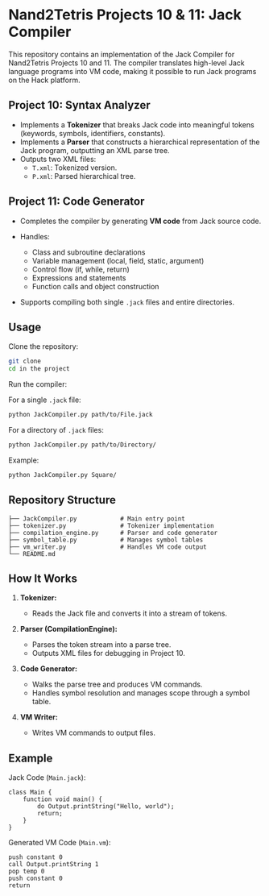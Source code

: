 
# Nand2Tetris Projects 10 & 11: Jack Compiler

This repository contains an implementation of the Jack Compiler for Nand2Tetris Projects 10 and 11. The compiler translates high-level Jack language programs into VM code, making it possible to run Jack programs on the Hack platform.

## Project 10: Syntax Analyzer

- Implements a **Tokenizer** that breaks Jack code into meaningful tokens (keywords, symbols, identifiers, constants).
- Implements a **Parser** that constructs a hierarchical representation of the Jack program, outputting an XML parse tree.
- Outputs two XML files:
  - `T.xml`: Tokenized version.
  - `P.xml`: Parsed hierarchical tree.

## Project 11: Code Generator

- Completes the compiler by generating **VM code** from Jack source code.
- Handles:
  - Class and subroutine declarations
  - Variable management (local, field, static, argument)
  - Control flow (if, while, return)
  - Expressions and statements
  - Function calls and object construction

- Supports compiling both single `.jack` files and entire directories.

## Usage

Clone the repository:

```bash
git clone 
cd in the project
```

Run the compiler:

For a single `.jack` file:

```bash
python JackCompiler.py path/to/File.jack
```

For a directory of `.jack` files:

```bash
python JackCompiler.py path/to/Directory/
```

Example:

```bash
python JackCompiler.py Square/
```

## Repository Structure

```
├── JackCompiler.py            # Main entry point
├── tokenizer.py               # Tokenizer implementation
├── compilation_engine.py      # Parser and code generator
├── symbol_table.py            # Manages symbol tables
├── vm_writer.py               # Handles VM code output
└── README.md
```

## How It Works

1. **Tokenizer:**
   - Reads the Jack file and converts it into a stream of tokens.

2. **Parser (CompilationEngine):**
   - Parses the token stream into a parse tree.
   - Outputs XML files for debugging in Project 10.

3. **Code Generator:**
   - Walks the parse tree and produces VM commands.
   - Handles symbol resolution and manages scope through a symbol table.

4. **VM Writer:**
   - Writes VM commands to output files.

## Example

Jack Code (`Main.jack`):

```jack
class Main {
    function void main() {
        do Output.printString("Hello, world");
        return;
    }
}
```

Generated VM Code (`Main.vm`):

```
push constant 0
call Output.printString 1
pop temp 0
push constant 0
return
```
